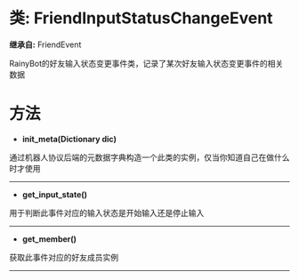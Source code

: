# 类: FriendInputStatusChangeEvent  
  
**继承自:** FriendEvent  
  
RainyBot的好友输入状态变更事件类，记录了某次好友输入状态变更事件的相关数据  
  
# 方法 
  
- **init_meta(Dictionary dic)**  
  
通过机器人协议后端的元数据字典构造一个此类的实例，仅当你知道自己在做什么时才使用  
  
---  
  
- **get_input_state()**  
  
用于判断此事件对应的输入状态是开始输入还是停止输入  
  
---  
  
- **get_member()**  
  
获取此事件对应的好友成员实例  
  
---  
  


